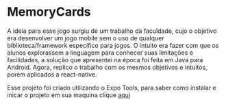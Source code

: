 # MemoryCards
A ideia para esse jogo surgiu de um trabalho da faculdade, cujo o objetivo era desenvolver um jogo mobile sem o uso de qualquer biblioteca/framework específico para jogos. O intuito era fazer com que os alunos explorassem a linguagem para conhecer suas limitações e facilidades, a solução que apresentei na época foi feita em Java para Android. Agora, replico o trabalho com os mesmos objetivos e intuitos, porém aplicados a react-native.


 Esse projeto foi criado utilizando o Expo Tools, para saber como
 instalar e inicar o projeto em sua maquina clique [aqui](https://docs.expo.io/get-started/installation/)

